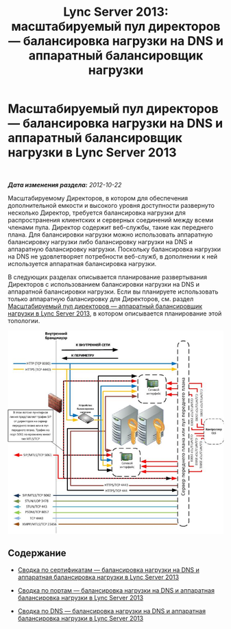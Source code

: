 ﻿---
title: 'Lync Server 2013: масштабируемый пул директоров — балансировка нагрузки на DNS и аппаратный балансировщик нагрузки'
TOCTitle: Масштабируемый пул директоров — балансировка нагрузки на DNS и аппаратный балансировщик нагрузки
ms:assetid: a1f6ffc0-9e6e-4217-a923-025c9679e154
ms:mtpsurl: https://technet.microsoft.com/ru-ru/library/JJ205142(v=OCS.15)
ms:contentKeyID: 49310710
ms.date: 05/19/2016
mtps_version: v=OCS.15
ms.translationtype: HT
---

# Масштабируемый пул директоров — балансировка нагрузки на DNS и аппаратный балансировщик нагрузки в Lync Server 2013

 

_**Дата изменения раздела:** 2012-10-22_

Масштабируемому Директоров, в котором для обеспечения дополнительной емкости и высокого уровня доступности развернуто несколько Директор, требуется балансировка нагрузки для распространения клиентских и серверных соединений между всеми членами пула. Директор содержит веб-службы, такие как переднего плана. Для балансировки нагрузки можно использовать аппаратную балансировку нагрузки либо балансировку нагрузки на DNS и аппаратную балансировку нагрузки. Поскольку балансировка нагрузки на DNS не удовлетворяет потребности веб-служб, в дополнении к ней используется аппаратная балансировка нагрузки.

В следующих разделах описывается планирование развертывания Директоров с использованием балансировки нагрузки на DNS и аппаратной балансировки нагрузки. Если вы планируете использовать только аппаратную балансировку для Директоров, см. раздел [Масштабируемый пул директоров — аппаратный балансировщик нагрузки в Lync Server 2013](lync-server-2013-scaled-director-pool-hardware-load-balancer.md), в котором описывается планирование этой топологии.

![Масштабируемый пул директоров](images/JJ205142.35a78a7a-b781-4c8f-951e-168451ba6a65(OCS.15).jpg "Масштабируемый пул директоров")

## Содержание

  - [Сводка по сертификатам — балансировка нагрузки на DNS и аппаратная балансировка нагрузки в Lync Server 2013](lync-server-2013-certificate-summary-dns-and-hlb-load-balanced.md)

  - [Сводка по портам — балансировка нагрузки на DNS и аппаратная балансировка нагрузки в Lync Server 2013](lync-server-2013-port-summary-dns-and-hlb-load-balanced.md)

  - [Сводка по DNS — балансировка нагрузки на DNS и аппаратная балансировка нагрузки в Lync Server 2013](lync-server-2013-dns-summary-dns-and-hlb-load-balanced.md)

